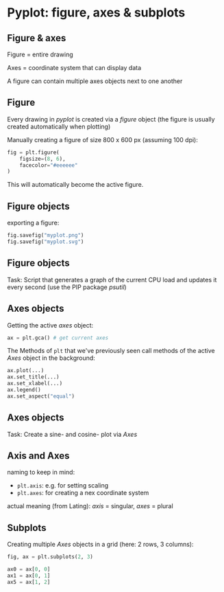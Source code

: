 # Pyplot: figure, axes & subplots

## Figure & axes

Figure = entire drawing

Axes = coordinate system that can display data

A figure can contain multiple axes objects next to one another

## Figure

Every drawing in _pyplot_ is created via a _figure_ object (the figure is usually created automatically when plotting)

Manually creating a figure of size 800 x 600 px (assuming 100 dpi):

```py
fig = plt.figure(
    figsize=(8, 6),
    facecolor="#eeeeee"
)
```

This will automatically become the active figure.

## Figure objects

exporting a figure:

```py
fig.savefig("myplot.png")
fig.savefig("myplot.svg")
```

## Figure objects

Task: Script that generates a graph of the current CPU load and updates it every second (use the PIP package _psutil_)

## Axes objects

Getting the active _axes_ object:

```py
ax = plt.gca() # get current axes
```

The Methods of `plt` that we've previously seen call methods of the active _Axes_ object in the background:

```py
ax.plot(...)
ax.set_title(...)
ax.set_xlabel(...)
ax.legend()
ax.set_aspect("equal")
```

## Axes objects

Task: Create a sine- and cosine- plot via _Axes_

## Axis and Axes

naming to keep in mind:

- `plt.axis`: e.g. for setting scaling
- `plt.axes`: for creating a nex coordinate system

actual meaning (from Lating): _axis_ = singular, _axes_ = plural

## Subplots

Creating multiple _Axes_ objects in a grid (here: 2 rows, 3 columns):

```py
fig, ax = plt.subplots(2, 3)

ax0 = ax[0, 0]
ax1 = ax[0, 1]
ax5 = ax[1, 2]
```
